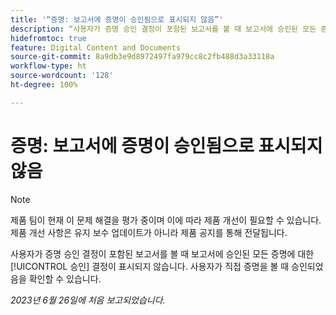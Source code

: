 ```yaml
---
title: '“증명: 보고서에 증명이 승인됨으로 표시되지 않음”'
description: “사용자가 증명 승인 결정이 포함된 보고서를 볼 때 보고서에 승인된 모든 증명에 대한 승인 결정이 표시되지 않습니다. 사용자가 직접 증명을 볼 때 승인되었음을 확인할 수 있습니다.”
hidefromtoc: true
feature: Digital Content and Documents
source-git-commit: 8a9db3e9d8972497fa979cc8c2fb488d3a33118a
workflow-type: ht
source-wordcount: '128'
ht-degree: 100%

---
```



# 증명: 보고서에 증명이 승인됨으로 표시되지 않음

>[!NOTE]
>
>제품 팀이 현재 이 문제 해결을 평가 중이며 이에 따라 제품 개선이 필요할 수 있습니다. 제품 개선 사항은 유지 보수 업데이트가 아니라 제품 공지를 통해 전달됩니다.

사용자가 증명 승인 결정이 포함된 보고서를 볼 때 보고서에 승인된 모든 증명에 대한 [!UICONTROL 승인] 결정이 표시되지 않습니다. 사용자가 직접 증명을 볼 때 승인되었음을 확인할 수 있습니다.

_2023년 6월 26일에 처음 보고되었습니다._

